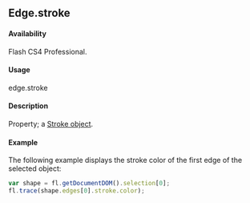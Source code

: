 ## Edge.stroke

#### Availability

Flash CS4 Professional.

#### Usage

edge.stroke

#### Description

Property; a [Stroke object](../Stroke_object/Stroke_summary.md).

#### Example

The following example displays the stroke color of the first edge of the selected object:

```javascript
var shape = fl.getDocumentDOM().selection[0];
fl.trace(shape.edges[0].stroke.color);
```
